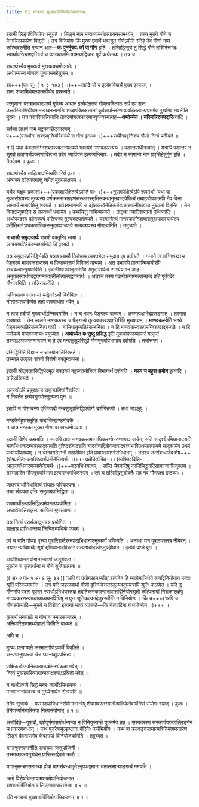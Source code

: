 ```yaml
---
title: 01 मन्त्राणां मुख्यार्थविनियोगाधिकरणम्

---
```


इदानीं लिङ्गविनियोगः स्तूयते । लिङ्गं नाम मन्त्राणामर्थप्रत्यायनसामर्थ्यम् । तच्च मुख्ये गौणे च केनचित्प्रकारेण विद्यते । तत्र विनियोगः किं मुख्य एवार्थे भवत्युत गौणेऽपीति संदेहे नैव गौणो नाम कश्चिदस्तीति मन्वान आह—**कः पुनर्मुख्यः को वा गौण** इति । तत्सिद्धिसूत्रे तु सिद्धे गौणे तन्निमित्तभेदः स्वार्थापरित्यागवृत्तित्वं च व्याख्यातमित्ययमर्थाद्विचारः पूर्वं प्रत्येतव्यः । तत्र च ।

शब्दार्थस्यैव मुख्यत्वं मुखवत्प्रथमोद्गतेः ।  
अर्थगम्यस्य गौणत्वं गुणागमनहेतुकम् ॥  


शा+++(पा॰ सू॰ ( ५-३-१०३ ) ।)+++खादिभ्यो य इत्येवमिवार्थे मुख्य इत्ययम् ।  
शब्दः शब्दाभिधेयत्वात्सर्वेष्वेव प्रसज्यते ॥  


परगुणानां परत्राभावादवश्यं गुणेभ्य आयात इत्येवंलक्षणं गौणत्वमित्यतः सर्व एव शब्द उच्चरितेऽभिधीयमानत्वादनन्यगतिः शब्दशक्तिकल्पनां कुर्वन्नर्थान्तरेणाव्यवहितत्वात्प्रथममेव मुखमिव भवतीति मुख्यः । तत्र परपरिकल्पितानि तावद्गौणत्वकारणान्युपन्यस्यन्नाह—**अथोच्येत । यस्मिन्निरुपपदादि**त्यादि ।

सर्वथा लक्षणं नाम यद्व्यवच्छेदकारणम् ।  
प+++(पराधीना शब्दप्रवृत्तिर्यस्मिन्नर्थे स गौण इत्यर्थः ।)+++राधीनप्रवृत्तिश्च गौणो नित्यं प्रतीयते ॥  


न हि यथा केवलादग्निशब्दाज्ज्वलनप्रत्ययो भवत्येवं माणवकप्रत्ययः । पदान्तराधीनत्वात् । यत्रापि पदान्तरं न श्रूयते तत्राप्यर्थप्रकरणादिलभ्यं तदेव व्याप्रियत इत्यव्यभिचारः । तदेव च सामान्यं नाम प्रवृत्तिहेतुर्गुण इति । नैतदेवम् । कुतः ।

शब्दार्थस्यैव साहित्यादभिव्यक्तिरियं कृता ।  
अन्यस्य द्योतकत्वात्तु नापेतं मुख्यलक्षणम् ॥  


यथैव चक्षुषः प्रकाशा+++(प्रकाशापेक्षितत्वेऽपीति पा॰ ।)+++नुग्रहापेक्षित्वेऽपि रूपमर्थो, यथा वा मुक्तसंशयस्य मुख्यस्य वर्णक्रममात्राग्रहणसंस्कारस्मृतिसंबन्धानुभवाद्यपेक्षित्वं तथाऽत्रोपपदमपि नैव विना सामर्थ्यं नामापेक्षितुं शक्यते । अपेक्ष्यमाणमपि च द्योतकत्वेनेतिकर्तव्यतास्थानीयत्वान्न मुख्यतां विहन्ति । तेन विनाऽप्युपपदेन स तस्यार्थो भवत्येव । कथंचित्तु नाभिव्यज्यते । तद्यथा गवादिशब्दानां पृथिव्यादिः । अथोपपदस्य द्योतकत्वं परित्यज्य तुल्यकल्पतोच्यते । यस्मान्नित्यं माणवकाग्निशब्दसमुदायादस्यार्थस्य प्रतीतिरतोऽश्वकर्णादिवत्समुदायवाच्यत्वे सत्यवयवस्य गौणत्वमिति । तदुच्यते ।

**न चासौ समुदायार्थः** शक्यो वक्तुमिह त्वया ।  
अन्वयव्यतिरेकाभ्यामर्थभेदो हि दृश्यते ॥  


तत्र समुदायप्रसिद्धिर्भवति यत्रावयवार्थौ तिरोधाय त्यक्तभेदः समुदाय एव प्रतीयते । गम्यते त्वत्राग्निशब्दस्य पैङ्गल्यं माणवकशब्दस्य च पिण्डस्वरूपं विविक्तं वाच्यम् । अत उभावपि प्रात्यात्मिकयोरपि वाचकत्वान्मुख्याविति । इदानीमवयवानुसारेणैव समुदायार्थत्वं समर्थयमान आह—अनुगतस्वार्थपदद्वयगम्यत्वान्नीलोत्पलवद्वाक्यार्थः । अतश्च तस्य पदार्थप्रत्याय्यत्वाच्छब्दं प्रति पूर्ववदेव गौणत्वमिति । तन्निराकरोति ।

अग्निमाणवकत्वाभ्यां यद्येकोऽर्थो विशेषितः ।  
नीलोत्पलवदिष्येत ततो वाक्यार्थता भवेत् ॥  


न त्वत्र तदीयो मुख्यार्थोऽग्नित्वमस्ति । न च भवतः पैङ्गल्यं वाच्यम् । अस्मत्पक्षाभेदप्रसङ्गात् । तस्मान्न वाक्यार्थः । तेन ज्वलने माणवकस्य च पैङ्गल्ये तुल्यवच्छब्दप्रवृत्तिरिति मुख्यत्वम् । **माणवकस्येति** भाष्ये पैङ्गल्यव्यतिरेकजनिता षष्ठी । नाभिधातृव्यतिरेकजनिता । न हि माणवकस्वरूपमग्निशब्दाद्गम्यते । न हि पर्यायत्वे माणवकशब्दः प्रयुज्येत । **अथोच्येत यः सुष्ठु प्रसिद्ध** इति मुक्त्वोपपदव्यापारं यत्कृतं तस्याऽऽश्रयणमनाश्रयणं च ते एव मन्दसुष्ठुप्रसिद्धी गौणमुख्यविभागाय दर्शयति । तत्रोत्तरम् ।

प्रसिद्धिरिति विज्ञानं न चास्योनातिरिक्तते ।  
तस्मान्न तत्कृतः शक्यो विशेषो वक्तुमञ्जसा ॥  


इदानीं श्रोतृगतप्रसिद्धिभेदमूलं वक्तृगतं बह्वल्पप्रयोगित्वं विभागार्थं दर्शयति । **यस्य च बहुशः प्रयोग** इत्यादि । तन्निराक्रियते ।

अल्पशोऽपि प्रयुक्तस्य सकृच्छक्तिर्निरूपिता ।  
न निवर्तत इत्येवमुमयोस्तुल्यता पुनः ॥  


इहापि च गोशब्दस्य पृथिव्यादौ मन्दसुष्ठुप्रसिद्धिप्रयोगौ दर्शयितव्यौ । तथा चाऽऽहुः ।

मण्डकैर्बहुशस्तृप्तिः कदाचित्खण्डमोदकैः ।  
न चात्र मण्डका मुख्या गौणा वा खण्डमोदकाः ॥  


इदानीं विशेषं कथयति । सत्यपि तावन्माणवकसामानाधिकरण्येऽरुणाशब्दन्यायेन, सति सादृश्येऽभिधानादसति चानभिधानादन्यत्रासादृश्यवति वृत्तिदर्शनादसति चादर्शनाद्विशेषणत्वादवश्यंभाविप्रथमप्रत्यायने सादृश्यमेव प्रथमं प्रत्याययितव्यम् । न चानवगतेऽग्नौ तत्प्रतीयत इति प्रथमतरमग्नेरभिधानम् । ततश्च तत्संबन्धादेव शेष+++(शेषप्रतीतेः-अवशिष्टार्थप्रतीतेरित्यर्थः ।)+++प्रतीतेर्व्यक्ति+++(व्यक्तिवदिति-आकृत्यधिकरणन्यायेनेत्यर्थः ।)+++वदनभिधेयत्वम् । सन्ति चैवमादिषु कानिचिद्रूपादिसामान्यानीत्युक्तम् । तस्मादस्ति गौणमुख्यविभाग इत्यारम्भमधिकरणम् । एते च तत्सिद्धिसूत्रोक्तैः सह नव गौणपक्षा द्रष्टव्याः ।

जहत्स्वार्थाभिधायित्वं संघातः परिकल्पना ।  
तथा सोपपदा वृत्तिः समुदायप्रसिद्धिता ॥  


वाक्यार्थोऽल्पप्रसिद्धित्वमेवमल्पप्रयोगिता ।  
अष्टावेतान्निराकृत्य साधिता गुणलक्षणा ॥  


तत्र नित्यं परार्थत्वादुभयत्र प्रयोगिता ।  
साक्षान्न ह्यभिधानस्य किंचिदभ्यधिकं फलम् ॥  


एवं च सति गौण्या वृत्त्या पूषादिशब्दैरग्न्याद्यभिधानादनुत्कर्षो भविष्यति । अन्यथा यत्र पूषादयस्तत्र नीयेरन् । तथाऽग्न्यादिशब्दैः सूर्याद्यभिधानादविकारे सत्यार्षचोदकोऽनुग्रहीष्यते । इत्येवं प्राप्ते ब्रूमः ।

अर्थाभिधानसंयोगान्मन्त्राणां क्रतुशेषता ।  
मुख्येन च कृतार्थानां न गौणे श्रुतिकल्पना ॥  


 \[( अ॰ २ पा॰ १ अ॰ ६ सू॰ ३१ )\] ‘अपि वा प्रयोगसामर्थ्यात्’ इत्यनेन हि न्यायेनाभिधेये तावद्विनियोगाय मन्त्राः श्रुतिं परिकल्पयन्ति । तत्र यदि जहत्स्वार्था गौणी वृत्तिर्भवेत्ततस्तुल्यवदुभयत्रापि श्रुतिः कल्प्येत । यदि तु गौणमपि वदता पूर्वतरं स्वार्थोऽभिधेयस्तदा तदतिक्रमकारणाभावात्तद्विनियोगश्रुतौ कल्पितायां निराकाङ्क्षेषु मन्त्रप्रकरणस्वाध्यायाध्ययनविधिषु न पुनः श्रुतिकल्पनहेतुरस्तीति न विनियोगः । किं च+++(‘अपि च गौणस्येत्यादि—मुख्ये च विशेषः’ इत्यन्तं भाष्यं व्याचष्टे—किं चेत्यादिना बाध्यतेन्तेन ।)+++ ।

कृतार्थे मन्त्रपाठे च गौणानां स्मारकान्तरम् ।  
अनिवारितसामर्थ्यप्राप्तं किमिति बाध्यते ॥  


अपि च ।

मुख्यः प्रत्याय्यते कस्माद्गौणेऽप्यर्थे विवक्षिते ।  
अन्यथानुपपत्त्या चेन्न ध्यानाद्युपपत्तितः ॥  


पाक्षिकत्वेऽप्यनित्यत्वात्पक्षेऽनर्थकता भवेत् ।  
नित्यं मुख्यापरित्यागान्मत्पक्षश्चाऽऽश्रितो भवेत् ॥  


न चार्थप्रत्यये सिद्धे मन्त्रः कार्योऽभिधायकः ।  
मन्त्राम्नानार्थवत्त्वं च मुख्येनार्थेन सेत्स्यति ॥  


तेनैष सूत्रार्थः । यस्मादर्थाभिधानसंयोगान्मन्त्रेषु शेषभावस्तस्मादौत्पत्तिकेनैवार्थेनैषां संयोगः स्यात् । कुतः । तेनैवाव्यभिचारितया नित्यसंयोगात् ॥ १ ॥

अचोदिते—पूषादौ, दर्शपूर्णमासयोर्थन्मन्त्रा न विनियुज्यन्ते युक्तमेव तत् । संस्कारस्य संस्कार्यपरत्वाल्लिङ्गेन च प्रकरणबाधात् । कथं पुनरेषामुत्कृष्टानां वैदिकैः कर्मभिर्योगः । कथं वा क्रत्वङ्गसामान्यविनियोगमन्तरेण लिङ्गं देवतायामेव केवलायां विनियोजकमिति । तदुच्यते ।

यागानुमन्त्रणानीति समाख्या क्रतुयोजिनी ।  
तस्माच्छक्त्यनुरोधेन प्राप्तिस्तद्देवते क्रतौ ॥  


यागानुमन्त्रणसमाख्या ह्येषां यागसंबन्धादृतेऽनुपपद्यमाना यागसामान्याङ्गत्वं गमयति ।

अतो विशेषचिन्तायामशक्येष्वनियोजनात् ।  
शक्यार्थविनियोगाय लिङ्गव्यापारसंभवः ॥ २ ॥  


इति मन्त्राणां मुख्यार्थविनियोगाधिकरणम् ॥ १ ॥
